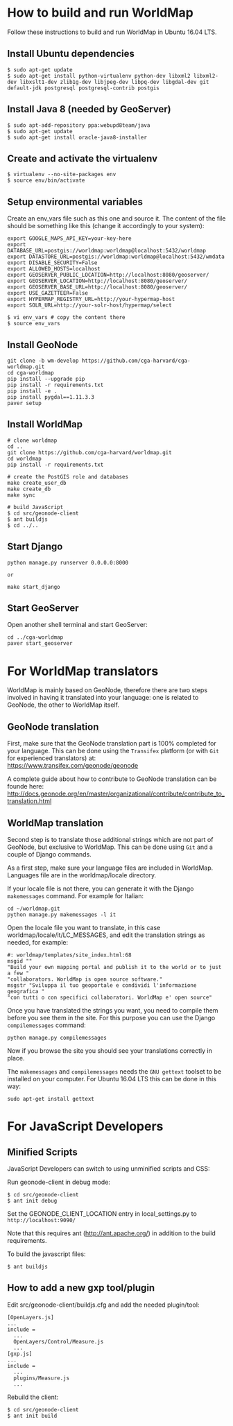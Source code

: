 # How to build and run WorldMap

Follow these instructions to build and run WorldMap in Ubuntu 16.04 LTS.

## Install Ubuntu dependencies

```
$ sudo apt-get update
$ sudo apt-get install python-virtualenv python-dev libxml2 libxml2-dev libxslt1-dev zlib1g-dev libjpeg-dev libpq-dev libgdal-dev git default-jdk postgresql postgresql-contrib postgis
```

## Install Java 8 (needed by GeoServer)

```
$ sudo apt-add-repository ppa:webupd8team/java
$ sudo apt-get update
$ sudo apt-get install oracle-java8-installer
```

## Create and activate the virtualenv

```
$ virtualenv --no-site-packages env
$ source env/bin/activate
```

## Setup environmental variables

Create an env_vars file such as this one and source it. The content of the file should be something like this (change it accordingly to your system):

```
export GOOGLE_MAPS_API_KEY=your-key-here
export DATABASE_URL=postgis://worldmap:worldmap@localhost:5432/worldmap
export DATASTORE_URL=postgis://worldmap:worldmap@localhost:5432/wmdata
export DISABLE_SECURITY=False
export ALLOWED_HOSTS=localhost
export GEOSERVER_PUBLIC_LOCATION=http://localhost:8080/geoserver/
export GEOSERVER_LOCATION=http://localhost:8080/geoserver/
export GEOSERVER_BASE_URL=http://localhost:8080/geoserver/
export USE_GAZETTEER=False
export HYPERMAP_REGISTRY_URL=http://your-hypermap-host
export SOLR_URL=http://your-solr-host/hypermap/select
```

```
$ vi env_vars # copy the content there
$ source env_vars
```

## Install GeoNode

```
git clone -b wm-develop https://github.com/cga-harvard/cga-worldmap.git
cd cga-worldmap
pip install --upgrade pip
pip install -r requirements.txt
pip install -e .
pip install pygdal==1.11.3.3
paver setup
```

## Install WorldMap

```
# clone worldmap
cd ..
git clone https://github.com/cga-harvard/worldmap.git
cd worldmap
pip install -r requirements.txt

# create the PostGIS role and databases
make create_user_db
make create_db
make sync

# build JavaScript
$ cd src/geonode-client
$ ant buildjs
$ cd ../..
```

## Start Django

```
python manage.py runserver 0.0.0.0:8000

or

make start_django
```

## Start GeoServer

Open another shell terminal and start GeoServer:

```
cd ../cga-worldmap
paver start_geoserver
```

# For WorldMap translators

WorldMap is mainly based on GeoNode, therefore there are two steps involved in having it translated into your language: one is related to GeoNode, the other to WorldMap itself.

## GeoNode translation

First, make sure that the GeoNode translation part is 100% completed for your language. This can be done using the `Transifex` platform (or with `Git` for experienced translators) at: https://www.transifex.com/geonode/geonode

A complete guide about how to contribute to GeoNode translation can be founde here: http://docs.geonode.org/en/master/organizational/contribute/contribute_to_translation.html

## WorldMap translation

Second step is to translate those additional strings which are not part of GeoNode, but exclusive to WorldMap. This can be done using `Git` and a couple of Django commands.

As a first step, make sure your language files are included in WorldMap. Languages file are in the worldmap/locale directory.

If your locale file is not there, you can generate it with the Django `makemessages` command. For example for Italian:

```
cd ~/worldmap.git
python manage.py makemessages -l it
```

Open the locale file you want to translate, in this case worldmap/locale/it/LC_MESSAGES, and edit the translation strings as needed, for example:

```
#: worldmap/templates/site_index.html:68
msgid ""
"Build your own mapping portal and publish it to the world or to just a few "
"collaborators. WorldMap is open source software."
msgstr "Sviluppa il tuo geoportale e condividi l'informazione geografica "
"con tutti o con specifici collaboratori. WorldMap e' open source"
```

Once you have translated the strings you want, you need to compile them before you see them in the site. For this purpose you can use the Django `compilemessages` command:

```
python manage.py compilemessages
```

Now if you browse the site you should see your translations correctly in place.

The `makemessages` and `compilemessages` needs the `GNU gettext` toolset to be installed on your computer. For Ubuntu 16.04 LTS this can be done in this way:

```
sudo apt-get install gettext
```

# For JavaScript Developers

## Minified Scripts

JavaScript Developers can switch to using unminified scripts and CSS:

Run geonode-client in debug mode:

```
$ cd src/geonode-client
$ ant init debug
```

Set the GEONODE_CLIENT_LOCATION entry in local_settings.py to ``http://localhost:9090/``

Note that this requires ant (http://ant.apache.org/) in addition to the
build requirements.

To build the javascript files:

```
$ ant buildjs
```

## How to add a new gxp tool/plugin

Edit src/geonode-client/buildjs.cfg and add the needed plugin/tool:

```
[OpenLayers.js]
...
include =
  ...
  OpenLayers/Control/Measure.js
  ...
[gxp.js]
...
include =
  ...
  plugins/Measure.js
  ...
```

Rebuild the client:

```
$ cd src/geonode-client
$ ant init build
```

